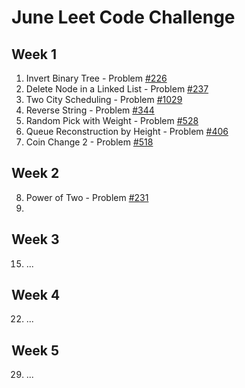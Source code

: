 # June Leet Code Challenge

## Week 1
   1. Invert Binary Tree - Problem [#226](https://leetcode.com/problems/invert-binary-tree/)
   2. Delete Node in a Linked List - Problem [#237](https://leetcode.com/problems/delete-node-in-a-linked-list/)
   3. Two City Scheduling - Problem [#1029](https://leetcode.com/problems/two-city-scheduling/)
   4. Reverse String - Problem [#344](https://leetcode.com/problems/reverse-string/)
   5. Random Pick with Weight - Problem [#528](https://leetcode.com/problems/random-pick-with-weight/)
   6. Queue Reconstruction by Height - Problem [#406](https://leetcode.com/problems/queue-reconstruction-by-height/)
   7. Coin Change 2 - Problem [#518](https://leetcode.com/problems/coin-change-2/)

## Week 2
  8. Power of Two - Problem [#231](https://leetcode.com/problems/power-of-two/)
  9. 

## Week 3
  15. ...
  
## Week 4
  22. ...
  
## Week 5
  29. ...
